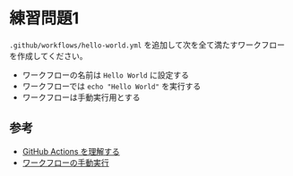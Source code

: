 # 練習問題1

`.github/workflows/hello-world.yml` を追加して次を全て満たすワークフローを作成してください。

- ワークフローの名前は `Hello World` に設定する
- ワークフローでは `echo "Hello World"` を実行する
- ワークフローは手動実行用とする

## 参考

- [GitHub Actions を理解する](https://docs.github.com/ja/actions/learn-github-actions/understanding-github-actions)
- [ワークフローの手動実行](https://docs.github.com/ja/actions/using-workflows/manually-running-a-workflow)

